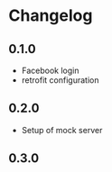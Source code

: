 # Changelog

## 0.1.0

- Facebook login
- retrofit configuration

## 0.2.0

- Setup of mock server

## 0.3.0
